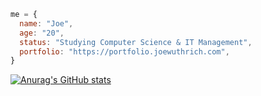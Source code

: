 ```javascript
me = {
  name: "Joe",
  age: "20",
  status: "Studying Computer Science & IT Management",
  portfolio: "https://portfolio.joewuthrich.com",
}
```

[![Anurag's GitHub stats](https://github-readme-stats.vercel.app/api?username=joewuthrich)](https://github.com/anuraghazra/github-readme-stats)

<!--
**joewuthrich/joewuthrich** is a ✨ _special_ ✨ repository because its `README.md` (this file) appears on your GitHub profile.

Here are some ideas to get you started:

- 🔭 I’m currently working on ...
- 🌱 I’m currently learning ...
- 👯 I’m looking to collaborate on ...
- 🤔 I’m looking for help with ...
- 💬 Ask me about ...
- 📫 How to reach me: ...
- 😄 Pronouns: ...
- ⚡ Fun fact: ...
-->
